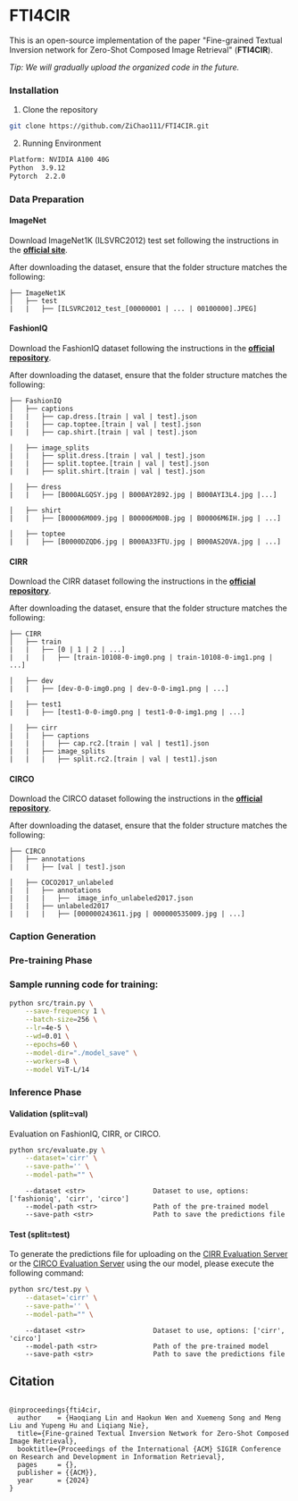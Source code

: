 # FTI4CIR

This is an open-source implementation of the paper "Fine-grained Textual Inversion network for Zero-Shot Composed Image Retrieval" (**FTI4CIR**).

*Tip: We will gradually upload the organized code in the future.*


### Installation
1. Clone the repository

```sh
git clone https://github.com/ZiChao111/FTI4CIR.git
```

2. Running Environment

```sh
Platform: NVIDIA A100 40G
Python  3.9.12
Pytorch  2.2.0
```


### Data Preparation

#### ImageNet

Download ImageNet1K (ILSVRC2012) test set following the instructions in
the [**official site**](https://image-net.org/index.php).

After downloading the dataset, ensure that the folder structure matches the following:

```
├── ImageNet1K
│   ├── test
|   |   ├── [ILSVRC2012_test_[00000001 | ... | 00100000].JPEG]
```

#### FashionIQ

Download the FashionIQ dataset following the instructions in
the [**official repository**](https://github.com/XiaoxiaoGuo/fashion-iq).

After downloading the dataset, ensure that the folder structure matches the following:

```
├── FashionIQ
│   ├── captions
|   |   ├── cap.dress.[train | val | test].json
|   |   ├── cap.toptee.[train | val | test].json
|   |   ├── cap.shirt.[train | val | test].json

│   ├── image_splits
|   |   ├── split.dress.[train | val | test].json
|   |   ├── split.toptee.[train | val | test].json
|   |   ├── split.shirt.[train | val | test].json

│   ├── dress
|   |   ├── [B000ALGQSY.jpg | B000AY2892.jpg | B000AYI3L4.jpg |...]

│   ├── shirt
|   |   ├── [B00006M009.jpg | B00006M00B.jpg | B00006M6IH.jpg | ...]

│   ├── toptee
|   |   ├── [B0000DZQD6.jpg | B000A33FTU.jpg | B000AS2OVA.jpg | ...]
```

#### CIRR

Download the CIRR dataset following the instructions in the [**official repository**](https://github.com/Cuberick-Orion/CIRR).

After downloading the dataset, ensure that the folder structure matches the following:

```
├── CIRR
│   ├── train
|   |   ├── [0 | 1 | 2 | ...]
|   |   |   ├── [train-10108-0-img0.png | train-10108-0-img1.png | ...]

│   ├── dev
|   |   ├── [dev-0-0-img0.png | dev-0-0-img1.png | ...]

│   ├── test1
|   |   ├── [test1-0-0-img0.png | test1-0-0-img1.png | ...]

│   ├── cirr
|   |   ├── captions
|   |   |   ├── cap.rc2.[train | val | test1].json
|   |   ├── image_splits
|   |   |   ├── split.rc2.[train | val | test1].json
```

#### CIRCO

Download the CIRCO dataset following the instructions in the [**official repository**](https://github.com/miccunifi/CIRCO).

After downloading the dataset, ensure that the folder structure matches the following:

```
├── CIRCO
│   ├── annotations
|   |   ├── [val | test].json

│   ├── COCO2017_unlabeled
|   |   ├── annotations
|   |   |   ├──  image_info_unlabeled2017.json
|   |   ├── unlabeled2017
|   |   |   ├── [000000243611.jpg | 000000535009.jpg | ...]
```



### Caption Generation



### Pre-training Phase

### Sample running code for training:

```bash
python src/train.py \
    --save-frequency 1 \
    --batch-size=256 \
    --lr=4e-5 \
    --wd=0.01 \
    --epochs=60 \
    --model-dir="./model_save" \
    --workers=8 \
    --model ViT-L/14
```

### Inference Phase

#### Validation (split=val)

Evaluation on FashionIQ, CIRR, or CIRCO.

```sh
python src/evaluate.py \
    --dataset='cirr' \
    --save-path='' \
    --model-path="" \
```

```
    --dataset <str>                 Dataset to use, options: ['fashioniq', 'cirr', 'circo']
    --model-path <str>              Path of the pre-trained model
    --save-path <str>               Path to save the predictions file
```


</details>

#### Test (split=test)

To generate the predictions file for uploading on the [CIRR Evaluation Server](https://cirr.cecs.anu.edu.au/) or the [CIRCO Evaluation Server](https://circo.micc.unifi.it/) using the our model, please execute the following command:

```sh
python src/test.py \
    --dataset='cirr' \
    --save-path='' \
    --model-path="" \
```

```
    --dataset <str>                 Dataset to use, options: ['cirr', 'circo']
    --model-path <str>              Path of the pre-trained model
    --save-path <str>               Path to save the predictions file
```

</details>




## Citation

```

@inproceedings{fti4cir,
  author    = {Haoqiang Lin and Haokun Wen and Xuemeng Song and Meng Liu and Yupeng Hu and Liqiang Nie},
  title={Fine-grained Textual Inversion Network for Zero-Shot Composed Image Retrieval},
  booktitle={Proceedings of the International {ACM} SIGIR Conference on Research and Development in Information Retrieval},
  pages     = {},
  publisher = {{ACM}},
  year      = {2024}
}


```

## 



